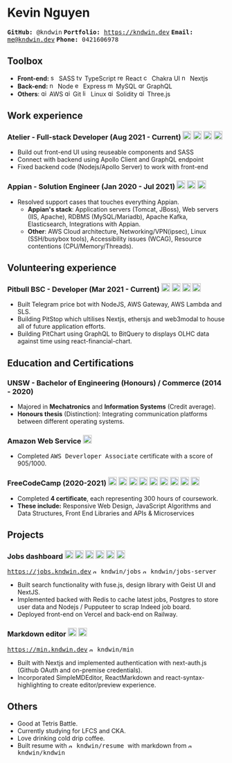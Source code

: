 # Kevin Nguyen
  <kbd> **GitHub:** @kndwin</kbd>
  <kbd> **Portfolio:** https://kndwin.dev</kbd>
  <kbd> **Email:** me@kndwin.dev</kbd>
  <kbd> **Phone:** 0421606978 </kbd>

## Toolbox
- **Front-end:** 
  <img src="https://simpleicons.org/icons/sass.svg" alt="sass" height="15px"/> SASS
  <img src="https://simpleicons.org/icons/typescript.svg" alt="typescript" height="15px"/> TypeScript
  <img src="https://simpleicons.org/icons/react.svg" alt="react" height="15px"/> React
  <img src="https://simpleicons.org/icons/chakraui.svg" alt="chakraui" height="15px"/> Chakra UI
  <img src="https://simpleicons.org/icons/nextdotjs.svg" alt="nextjs" height="15px"/> Nextjs
- **Back-end:** 
  <img src="https://simpleicons.org/icons/nodedotjs.svg" alt="nodejs" height="15px"/> Node
  <img src="https://simpleicons.org/icons/express.svg" alt="express" height="15px"/> Express
  <img src="https://simpleicons.org/icons/mysql.svg" alt="mysql" height="15px"/> MySQL
  <img src="https://simpleicons.org/icons/graphql.svg" alt="graphql" height="15px"/> GraphQL
- **Others**: 
  <img src="https://simpleicons.org/icons/amazonaws.svg" alt="git" height="15px"/> AWS
  <img src="https://simpleicons.org/icons/git.svg" alt="git" height="15px"/> Git
  <img src="https://simpleicons.org/icons/linux.svg" alt="linux" height="15px"/> Linux
  <img src="https://simpleicons.org/icons/solidity.svg" alt="git" height="15px"/> Solidity
  <img src="https://simpleicons.org/icons/threedotjs.svg" alt="git" height="15px"/> Three.js

## Work experience
### Atelier - Full-stack Developer (Aug 2021 - Current) <img src="https://simpleicons.org/icons/nextdotjs.svg" alt="nextjs" height="20px"/> <img src="https://simpleicons.org/icons/graphql.svg" alt="git" height="20px"/> <img src="https://simpleicons.org/icons/nodedotjs.svg" alt="nodejs" height="20px"/> <img src="https://simpleicons.org/icons/sass.svg" alt="sass" height="20px"/>
- Build out front-end UI using reuseable components and SASS
- Connect with backend using Apollo Client and GraphQL endpoint
- Fixed backend code (Nodejs/Apollo Server) to work with front-end

### Appian - Solution Engineer (Jan 2020 - Jul 2021) <img src="https://simpleicons.org/icons/linux.svg" alt="linux" height="20px"/> <img src="https://simpleicons.org/icons/amazonaws.svg" alt="git" height="20px"/> <img src="https://simpleicons.org/icons/gnubash.svg" alt="linux" height="20px"/>
- Resolved support cases that touches everything Appian.
	- **Appian's stack**: Application servers (Tomcat, JBoss), Web servers (IIS, Apache), 
		RDBMS (MySQL/Mariadb), Apache Kafka, Elasticsearch, Integrations with Appian.
	- **Other**: AWS Cloud architecture, Networking/VPN(ipsec), Linux (SSH/busybox tools), Accessibility issues (WCAG), Resource contentions (CPU/Memory/Threads).

## Volunteering experience
### Pitbull BSC - Developer (Mar 2021 - Current) <img src="https://simpleicons.org/icons/nodedotjs.svg" alt="nodejs" height="20px"/> <img src="https://simpleicons.org/icons/solidity.svg" alt="solidity" height="20px"/> <img src="https://simpleicons.org/icons/nextdotjs.svg" alt="nextjs" height="20px"/> <img src="https://simpleicons.org/icons/amazonaws.svg" alt="amazonaws" height="20px"/>  
- Built Telegram price bot with NodeJS, AWS Gateway, AWS Lambda and SLS.
- Building PitStop which ultilises Nextjs, ethersjs and web3modal to house all of future application efforts.
- Building PitChart using GraphQL to BitQuery to displays OLHC data against time using react-financial-chart.

## Education and Certifications
###  UNSW - Bachelor of Engineering (Honours) / Commerce (2014 - 2020)
- Majored in **Mechatronics** and **Information Systems** (Credit average).
- **Honours thesis** (Distinction): Integrating communication platforms between different operating systems.

### Amazon Web Service <img src="https://simpleicons.org/icons/amazonaws.svg" alt="amazonaws" height="20px"/>
- Completed <kbd>AWS Deverloper Associate</kbd> certificate with a score of 905/1000.

### FreeCodeCamp (2020-2021) <img src="https://simpleicons.org/icons/html5.svg" alt="html5" height="20px"/> <img src="https://simpleicons.org/icons/css3.svg" alt="css3" height="20px"/> <img src="https://simpleicons.org/icons/javascript.svg" alt="typescript" height="20px"/> <img src="https://simpleicons.org/icons/react.svg" alt="react" height="20px"/>  <img src="https://simpleicons.org/icons/redux.svg" alt="nextjs" height="20px"/>  <img src="https://simpleicons.org/icons/bootstrap.svg" alt="react" height="20px"/>  <img src="https://simpleicons.org/icons/nodedotjs.svg" alt="nodejs" height="20px"/> <img src="https://simpleicons.org/icons/express.svg" alt="express" height="20px"/> <img src="https://simpleicons.org/icons/mongodb.svg" alt="mysql" height="20px"/>
- Completed **4 certificate**, each representing 300 hours of coursework.
- **These include:** Responsive Web Design, JavaScript Algorithms and Data Structures, Front End Libraries and APIs & Microservices

<div style="page-break-before: always"></div>
<div style="page-break-after: always"></div>

## Projects
### Jobs dashboard <img src="https://simpleicons.org/icons/nextdotjs.svg" alt="nextjs" height="20px"></img> <img src="https://simpleicons.org/icons/sass.svg" alt="nodejs" height="20px"/> <img src="https://simpleicons.org/icons/nodedotjs.svg" alt="nodejs" height="20px"/> <img src="https://simpleicons.org/icons/postgresql.svg" alt="nodejs" height="20px"/> <img src="https://simpleicons.org/icons/express.svg" alt="express" height="20px"/> <img src="https://simpleicons.org/icons/redis.svg" alt="redis" height="20px"/>
<kbd>https://jobs.kndwin.dev</kbd> <kbd><img src="https://simpleicons.org/icons/github.svg" alt="github" height="10px"/> kndwin/jobs</kbd> <kbd><img src="https://simpleicons.org/icons/github.svg" alt="github" height="10px"/> kndwin/jobs-server</kbd>
  - Built search functionality with fuse.js, design library with Geist UI and NextJS.
  - Implemented backed with Redis to cache latest jobs, Postgres to store user data and Nodejs / Pupputeer to scrap Indeed job board.
  - Deployed front-end on Vercel and back-end on Railway.

### Markdown editor <img src="https://simpleicons.org/icons/nextdotjs.svg" alt="nextjs" height="20px"></img> <img src="https://simpleicons.org/icons/sass.svg" alt="nodejs" height="20px"/>  
<kbd>https://min.kndwin.dev</kbd> <kbd><img src="https://simpleicons.org/icons/github.svg" alt="github" height="10px"/> kndwin/min</kbd>
  - Built with Nextjs and implemented authentication with next-auth.js (Github OAuth and on-premise credentials).
  - Incorporated SimpleMDEditor, ReactMarkdown and react-syntax-highlighting to create editor/preview experience.

## Others
- Good at Tetris Battle.
- Currently studying for LFCS and CKA.
- Love drinking cold drip coffee.
-  Built resume with 
<kbd> <img src="https://simpleicons.org/icons/github.svg" alt="github" height="10px"/> kndwin/resume </kbd> with markdown from  <kbd> <img src="https://simpleicons.org/icons/github.svg" alt="github" height="10px"/> kndwin/kndwin </kbd>
